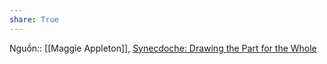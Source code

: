 ```yaml
---
share: True
---
```

Nguồn:: [[Maggie Appleton]], [Synecdoche: Drawing the Part for the Whole](https://maggieappleton.com/synecdoche)
